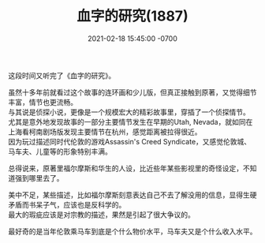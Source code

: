 ﻿---
layout: post
title:  "血字的研究(1887)"
date:   2021-02-18 15:45:00 -0700
categories: reviews
---
这段时间又听完了《血字的研究》。  
  
虽然十多年前就看过这个故事的连环画和少儿版，但真正接触到原著，又觉得细节丰富，情节也更流畅。  
与其说是侦探小说，更像是一个规模宏大的精彩故事里，穿插了一个侦探情节。  
尤其是意外地发现故事的一部分主要情节发生在早期的Utah, Nevada，就如同在上海看柯南剧场版发现主要情节在杭州，感觉距离被拉得很近。  
因为玩过描述同时代伦敦的游戏Assassin's Creed Syndicate，又感觉伦敦城、马车夫、儿童等的形象特别丰满。  
  
总得说来，原著里福尔摩斯和华生的人设，比近些年某些影视里的奇怪设定，不知道强到哪里去了。    
  
美中不足，某些描述，比如福尔摩斯刻意表达自己不去了解没用的信息，显得生硬矛盾而书呆子气，应该也是反科学的。  
最大的瑕疵应该是对宗教的描述，果然是引起了很大争议的。  
   
最好奇的是当年伦敦乘马车到底是个什么物价水平，马车夫又是个什么收入水平。  
